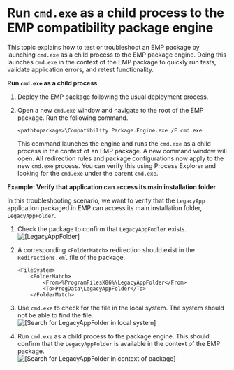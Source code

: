 # Run `cmd.exe` as a child process to the EMP compatibility package engine<a name="emp-run-cmd-child"></a>

This topic explains how to test or troubleshoot an EMP package by launching `cmd.exe` as a child process to the EMP package engine\. Doing this launches `cmd.exe` in the context of the EMP package to quickly run tests, validate application errors, and retest functionality\.

**Run `cmd.exe` as a child process**

1. Deploy the EMP package following the usual deployment process\.

1. Open a new `cmd.exe` window and navigate to the root of the EMP package\. Run the following command\.

   ```
   <pathtopackage>\Compatibility.Package.Engine.exe /F cmd.exe
   ```

   This command launches the engine and runs the `cmd.exe` as a child process in the context of an EMP package\. A new command window will open\. All redirection rules and package configurations now apply to the new `cmd.exe` process\. You can verify this using Process Explorer and looking for the `cmd.exe` under the parent `cmd.exe`\.

**Example: Verify that application can access its main installation folder**

In this troubleshooting scenario, we want to verify that the `LegacyApp` application packaged in EMP can access its main installation folder, `LegacyAppFolder`\.

1. Check the package to confirm that `LegacyAppFodler` exists\.  
![\[LegacyAppFolder\]](http://docs.aws.amazon.com/emp/latest/userguide/images/emp-legacy-app-folder.png)

1. A corresponding `<FolderMatch>` redirection should exist in the `Redirections.xml` file of the package\.

   ```
   <FileSystem>
       <FolderMatch>
           <From>%ProgramFilesX86%\LegacyAppFolder</From>
           <To>ProgData\LegacyAppFolder</To>
       </FolderMatch>
   ```

1. Use `cmd.exe` to check for the file in the local system\. The system should not be able to find the file\.  
![\[Search for LegacyAppFolder in local system\]](http://docs.aws.amazon.com/emp/latest/userguide/images/emp-legacy-app-folder-not-found.png)

1. Run `cmd.exe` as a child process to the package engine\. This should confirm that the `LegacyAppFolder` is available in the context of the EMP package\.  
![\[Search for LegacyAppFolder in context of package\]](http://docs.aws.amazon.com/emp/latest/userguide/images/emp-legacy-app-folder-child-process.png)